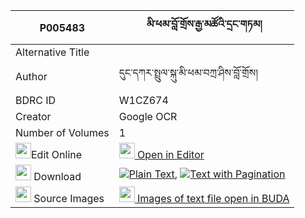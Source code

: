 |P005483|མི་ཕམ་བློ་གྲོས་རྒྱ་མཚོའི་དྲང་གཏམ། 
| --- | --- 
|Alternative Title |
|Author| དུང་དཀར་སྤྲུལ་སྐུ་མི་ཕམ་བཀྲ་ཤིས་བློ་གྲོས།
|BDRC ID | W1CZ674
|Creator | Google OCR
|Number of Volumes| 1
|<img width="25" src="https://img.icons8.com/color/25/000000/edit-property.png">Edit Online| [<img width="25" src="https://avatars.githubusercontent.com/u/45091458?s=200&v=4"> Open in Editor](http://editor.openpecha.org/P005483)
|<img width="25" src="https://img.icons8.com/fluent/48/000000/download-2.png"/>  Download | [![](https://img.icons8.com/color/20/000000/txt.png)Plain Text](https://github.com/Openpecha/P005483/releases/download/v1/mi_pam_lodro_gyatso_i_drangtam_plain_P005483.zip), [![](https://img.icons8.com/color/20/000000/txt.png)Text with Pagination](https://github.com/Openpecha/P005483/releases/download/v1/mi_pam_lodro_gyatso_i_drangtam_pages_P005483.zip)
|<img width="25" src="https://img.icons8.com/plasticine/100/000000/pictures-folder.png"/>  Source Images | [<img width="25" src="https://library.bdrc.io/icons/BUDA-small.svg"> Images of text file open in BUDA](https://library.bdrc.io/show/bdr:W1CZ674)
